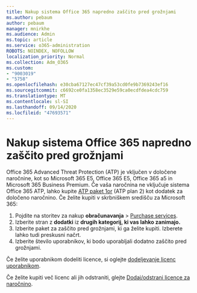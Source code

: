 ```yaml
---
title: Nakup sistema Office 365 napredno zaščito pred grožnjami
ms.author: pebaum
author: pebaum
manager: mnirkhe
ms.audience: Admin
ms.topic: article
ms.service: o365-administration
ROBOTS: NOINDEX, NOFOLLOW
localization_priority: Normal
ms.collection: Adm_O365
ms.custom:
- "9003019"
- "5758"
ms.openlocfilehash: e30cba67127ec47cf39a53cd0fe9b7369243ef16
ms.sourcegitcommit: c6692ce0fa1358ec3529e59ca0ecdfdea4cdc759
ms.translationtype: MT
ms.contentlocale: sl-SI
ms.lasthandoff: 09/14/2020
ms.locfileid: "47693571"
---
```

# <a name="purchase-office-365-advanced-threat-protection"></a>Nakup sistema Office 365 napredno zaščito pred grožnjami

Office 365 Advanced Threat Protection (ATP) je vključen v določene naročnine, kot so Microsoft 365 E5, Office 365 E5, Office 365 a5 in Microsoft 365 Business Premium. Če vaša naročnina ne vključuje sistema Office 365 ATP, lahko kupite [ATP paket 1or](https:/www.microsoft.com/microsoft-365/exchange/advance-threat-protection?market=um#office-ProductsCompare-785zwzq) (ATP plan 2) kot dodatek za določeno naročnino. Če želite kupiti v skrbniškem središču za Microsoft 365:

1. Pojdite na storitev za nakup **obračunavanja**   >   [Purchase services](https://go.microsoft.com/fwlink/p/?linkid=868433).
2. Izberite stran z **dodatki**  iz **drugih kategorij, ki vas lahko zanimajo.**
3. Izberite paket za zaščito pred grožnjami, ki ga želite kupiti. Izberete lahko tudi preskusni načrt.
4. Izberite število uporabnikov, ki bodo uporabljali dodatno zaščito pred grožnjami.

Če želite uporabnikom dodeliti licence, si oglejte [dodeljevanje licenc uporabnikom](https://docs.microsoft.com/microsoft-365/admin/manage/assign-licenses-to-users?view=o365-worldwide).

Če želite kupiti več licenc ali jih odstraniti, glejte [Dodaj/odstrani licence za naročnino](https://docs.microsoft.com/microsoft-365/commerce/licenses/buy-licenses?view=o365-worldwide#add-or-remove-licenses-for-your-business-subscription).